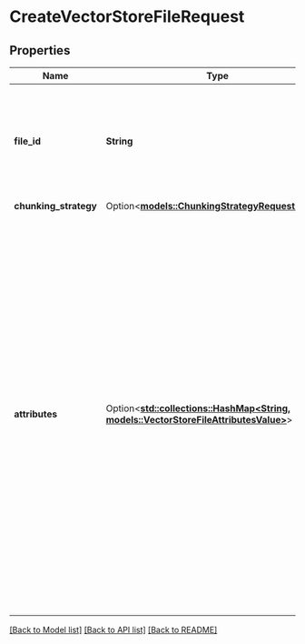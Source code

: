 # CreateVectorStoreFileRequest

## Properties

Name | Type | Description | Notes
------------ | ------------- | ------------- | -------------
**file_id** | **String** | A [File](https://platform.openai.com/docs/api-reference/files) ID that the vector store should use. Useful for tools like `file_search` that can access files. | 
**chunking_strategy** | Option<[**models::ChunkingStrategyRequestParam**](ChunkingStrategyRequestParam.md)> |  | [optional]
**attributes** | Option<[**std::collections::HashMap<String, models::VectorStoreFileAttributesValue>**](VectorStoreFileAttributes_value.md)> | Set of 16 key-value pairs that can be attached to an object. This can be useful for storing additional information about the object in a structured format, and querying for objects via API or the dashboard. Keys are strings with a maximum length of 64 characters. Values are strings with a maximum length of 512 characters, booleans, or numbers.  | [optional]

[[Back to Model list]](../README.md#documentation-for-models) [[Back to API list]](../README.md#documentation-for-api-endpoints) [[Back to README]](../README.md)


